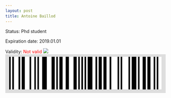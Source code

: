 ```yaml
---
layout: post
title: Antoine Baillod
---
```


Status: Phd student

Expiration date: 2019.01.01

Validity: <font color="red"> Not valid</font> 
![](/members/img/Antoine_Baillod.png)
![](/members/img/bar.png)
